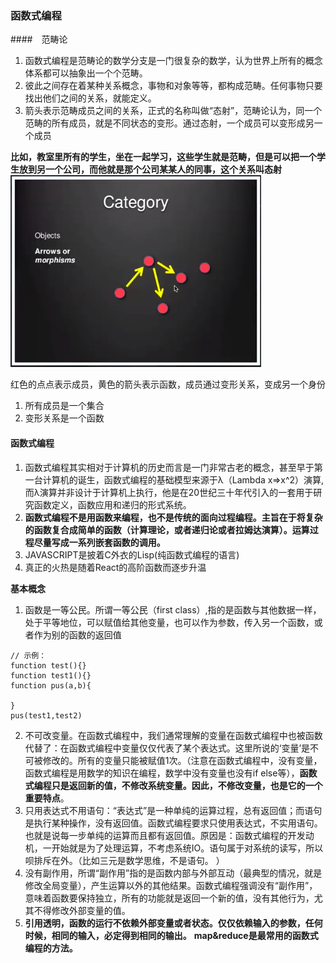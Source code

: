 ### 函数式编程

####　范畴论

1. 函数式编程是范畴论的数学分支是一门很复杂的数学，认为世界上所有的概念体系都可以抽象出一个个范畴。
2. 彼此之间存在着某种关系概念，事物和对象等等，都构成范畴。任何事物只要找出他们之间的关系，就能定义。
3. 箭头表示范畴成员之间的关系，正式的名称叫做“态射”，范畴论认为，同一个范畴的所有成员，就是不同状态的变形。通过态射，一个成员可以变形成另一个成员

**比如，教室里所有的学生，坐在一起学习，这些学生就是范畴，但是可以把一个学生放到另一个公司，而他就是那个公司某某人的同事，这个关系叫态射**
![态射](https://github.com/4lQuiorrA/FE_Journey/blob/master/image/js/taishe.png)

红色的点点表示成员，黄色的箭头表示函数，成员通过变形关系，变成另一个身份

1. 所有成员是一个集合
2. 变形关系是一个函数

#### 函数式编程
1. 函数式编程其实相对于计算机的历史而言是一门非常古老的概念，甚至早于第一台计算机的诞生，函数式编程的基础模型来源于λ（Lambda x=>x^2）演算,而λ演算并非设计于计算机上执行，他是在20世纪三十年代引入的一套用于研究函数定义，函数应用和递归的形式系统。
2. **函数式编程不是用函数来编程，也不是传统的面向过程编程。主旨在于将复杂的函数复合成简单的函数（计算理论，或者递归论或者拉姆达演算）。运算过程尽量写成一系列嵌套函数的调用。**
3. JAVASCRIPT是披着C外衣的Lisp(纯函数式编程的语言)
4. 真正的火热是随着React的高阶函数而逐步升温

**基本概念**
1. 函数是一等公民。所谓一等公民（first class）,指的是函数与其他数据一样，处于平等地位，可以赋值给其他变量，也可以作为参数，传入另一个函数，或者作为别的函数的返回值
```
// 示例：
function test(){}
function test1(){}
function pus(a,b){

}
pus(test1,test2)
```

2. 不可改变量。在函数式编程中，我们通常理解的变量在函数式编程中也被函数代替了：在函数式编程中变量仅仅代表了某个表达式。这里所说的‘变量’是不可被修改的。所有的变量只能被赋值1次。（注意在函数式编程中，没有变量，函数式编程是用数学的知识在编程，数学中没有变量也没有if else等），**函数式编程只是返回新的值，不修改系统变量。因此，不修改变量，也是它的一个重要特点**。
3. 只用表达式不用语句：“表达式”是一种单纯的运算过程，总有返回值；而语句是执行某种操作，没有返回值。函数式编程要求只使用表达式，不实用语句。也就是说每一步单纯的运算而且都有返回值。原因是：函数式编程的开发动机，一开始就是为了处理运算，不考虑系统IO。语句属于对系统的读写，所以呗排斥在外。（比如三元是数学思维，不是语句。 ）
4. 没有副作用，所谓“副作用”指的是函数内部与外部互动（最典型的情况，就是修改全局变量），产生运算以外的其他结果。函数式编程强调没有“副作用”，意味着函数要保持独立，所有的功能就是返回一个新的值，没有其他行为，尤其不得修改外部变量的值。
5. **引用透明，函数的运行不依赖外部变量或者状态。仅仅依赖输入的参数，任何时候，相同的输入，必定得到相同的输出。**
**map&reduce是最常用的函数式编程的方法。**
